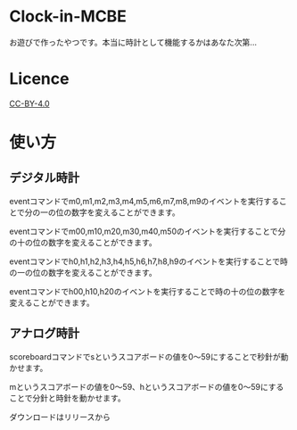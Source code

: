 # Clock-in-MCBE
お遊びで作ったやつです。本当に時計として機能するかはあなた次第...

# Licence
[CC-BY-4.0](https://creativecommons.org/licenses/by/4.0/deed.ja)

# 使い方
## デジタル時計
eventコマンドでm0,m1,m2,m3,m4,m5,m6,m7,m8,m9のイベントを実行することで分の一の位の数字を変えることができます。

eventコマンドでm00,m10,m20,m30,m40,m50のイベントを実行することで分の十の位の数字を変えることができます。

eventコマンドでh0,h1,h2,h3,h4,h5,h6,h7,h8,h9のイベントを実行することで時の一の位の数字を変えることができます。

eventコマンドでh00,h10,h20のイベントを実行することで時の十の位の数字を変えることができます。

## アナログ時計
scoreboardコマンドでsというスコアボードの値を0〜59にすることで秒針が動かせます。

mというスコアボードの値を0〜59、hというスコアボードの値を0〜59にすることで分針と時針を動かせます。

ダウンロードはリリースから
